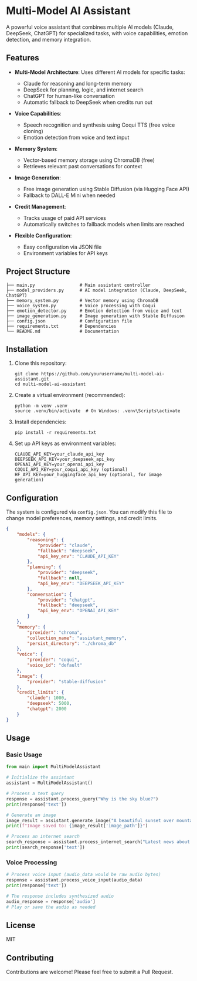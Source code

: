# Multi-Model AI Assistant

A powerful voice assistant that combines multiple AI models (Claude, DeepSeek, ChatGPT) for specialized tasks, with voice capabilities, emotion detection, and memory integration.

## Features

- **Multi-Model Architecture**: Uses different AI models for specific tasks:
  - Claude for reasoning and long-term memory
  - DeepSeek for planning, logic, and internet search
  - ChatGPT for human-like conversation
  - Automatic fallback to DeepSeek when credits run out

- **Voice Capabilities**:
  - Speech recognition and synthesis using Coqui TTS (free voice cloning)
  - Emotion detection from voice and text input

- **Memory System**:
  - Vector-based memory storage using ChromaDB (free)
  - Retrieves relevant past conversations for context

- **Image Generation**:
  - Free image generation using Stable Diffusion (via Hugging Face API)
  - Fallback to DALL-E Mini when needed

- **Credit Management**:
  - Tracks usage of paid API services
  - Automatically switches to fallback models when limits are reached

- **Flexible Configuration**:
  - Easy configuration via JSON file
  - Environment variables for API keys

## Project Structure

```
├── main.py                 # Main assistant controller
├── model_providers.py      # AI model integration (Claude, DeepSeek, ChatGPT)
├── memory_system.py        # Vector memory using ChromaDB
├── voice_system.py         # Voice processing with Coqui
├── emotion_detector.py     # Emotion detection from voice and text
├── image_generation.py     # Image generation with Stable Diffusion
├── config.json             # Configuration file
├── requirements.txt        # Dependencies
└── README.md               # Documentation
```

## Installation

1. Clone this repository:
   ```
   git clone https://github.com/yourusername/multi-model-ai-assistant.git
   cd multi-model-ai-assistant
   ```

2. Create a virtual environment (recommended):
   ```
   python -m venv .venv
   source .venv/bin/activate  # On Windows: .venv\Scripts\activate
   ```

3. Install dependencies:
   ```
   pip install -r requirements.txt
   ```

4. Set up API keys as environment variables:
   ```
   CLAUDE_API_KEY=your_claude_api_key
   DEEPSEEK_API_KEY=your_deepseek_api_key
   OPENAI_API_KEY=your_openai_api_key
   COQUI_API_KEY=your_coqui_api_key (optional)
   HF_API_KEY=your_huggingface_api_key (optional, for image generation)
   ```

## Configuration

The system is configured via `config.json`. You can modify this file to change model preferences, memory settings, and credit limits.

```json
{
    "models": {
        "reasoning": {
            "provider": "claude",
            "fallback": "deepseek",
            "api_key_env": "CLAUDE_API_KEY"
        },
        "planning": {
            "provider": "deepseek",
            "fallback": null,
            "api_key_env": "DEEPSEEK_API_KEY"
        },
        "conversation": {
            "provider": "chatgpt",
            "fallback": "deepseek",
            "api_key_env": "OPENAI_API_KEY"
        }
    },
    "memory": {
        "provider": "chroma",
        "collection_name": "assistant_memory",
        "persist_directory": "./chroma_db"
    },
    "voice": {
        "provider": "coqui",
        "voice_id": "default"
    },
    "image": {
        "provider": "stable-diffusion"
    },
    "credit_limits": {
        "claude": 1000,
        "deepseek": 5000,
        "chatgpt": 2000
    }
}
```

## Usage

### Basic Usage

```python
from main import MultiModelAssistant

# Initialize the assistant
assistant = MultiModelAssistant()

# Process a text query
response = assistant.process_query("Why is the sky blue?")
print(response['text'])

# Generate an image
image_result = assistant.generate_image("A beautiful sunset over mountains")
print(f"Image saved to: {image_result['image_path']}")

# Process an internet search
search_response = assistant.process_internet_search("Latest news about AI")
print(search_response['text'])
```

### Voice Processing

```python
# Process voice input (audio_data would be raw audio bytes)
response = assistant.process_voice_input(audio_data)
print(response['text'])

# The response includes synthesized audio
audio_response = response['audio']
# Play or save the audio as needed
```

## License

MIT

## Contributing

Contributions are welcome! Please feel free to submit a Pull Request.